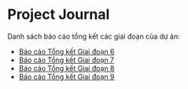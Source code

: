 # Project Journal

Danh sách báo cáo tổng kết các giai đoạn của dự án:

- [Báo cáo Tổng kết Giai đoạn 6](REPORT_PHASE_6_SUMMARY.md)
- [Báo cáo Tổng kết Giai đoạn 7](REPORT_PHASE_7_SUMMARY.md)
- [Báo cáo Tổng kết Giai đoạn 8](REPORT_PHASE_8_SUMMARY.md)
- [Báo cáo Tổng kết Giai đoạn 9](REPORT_PHASE_9_SUMMARY.md)
